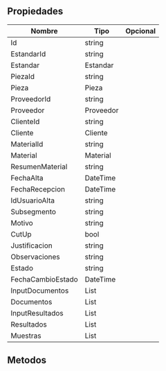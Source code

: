 ## Propiedades

|Nombre|Tipo|Opcional|
|---|---|---|
|Id|string||
|EstandarId|string||
|Estandar|Estandar||
|PiezaId|string||
|Pieza|Pieza||
|ProveedorId|string||
|Proveedor|Proveedor||
|ClienteId|string||
|Cliente|Cliente||
|MaterialId|string||
|Material|Material||
|ResumenMaterial|string||
|FechaAlta|DateTime||
|FechaRecepcion|DateTime||
|IdUsuarioAlta|string||
|Subsegmento|string||
|Motivo|string||
|CutUp|bool||
|Justificacion|string||
|Observaciones|string||
|Estado|string||
|FechaCambioEstado|DateTime||
|InputDocumentos|List<IFormFile>||
|Documentos|List<Documentos>||
|InputResultados|List<IFormFile>||
|Resultados|List<Documentos>||
|Muestras|List<Muestra>||

## Metodos
